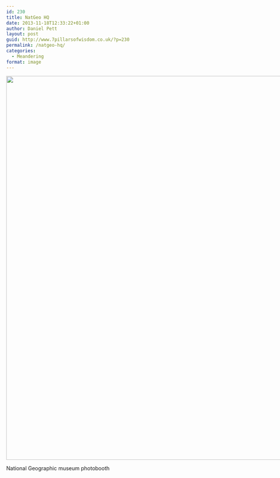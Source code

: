 ```yaml
---
id: 230
title: NatGeo HQ
date: 2013-11-18T12:33:22+01:00
author: Daniel Pett
layout: post
guid: http://www.7pillarsofwisdom.co.uk/?p=230
permalink: /natgeo-hq/
categories:
  - Meandering
format: image
---
```

<div style="width: 778px" class="wp-caption alignnone">
  <img src="https://farm6.staticflickr.com/5535/10965978186_86d2688b76_b.jpg" alt="" width="768" height="1024" />
  
  <p class="wp-caption-text">
    National Geographic museum photobooth
  </p>
</div>